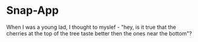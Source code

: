 # Snap-App
When I was a young lad, I thought to myslef - "hey, is it true that the cherries at the top of the tree taste better then the ones near the bottom"? 

